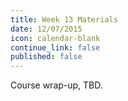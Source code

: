 ```yaml
---
title: Week 13 Materials
date: 12/07/2015
icon: calendar-blank
continue_link: false
published: false
---
```


Course wrap-up, TBD.

